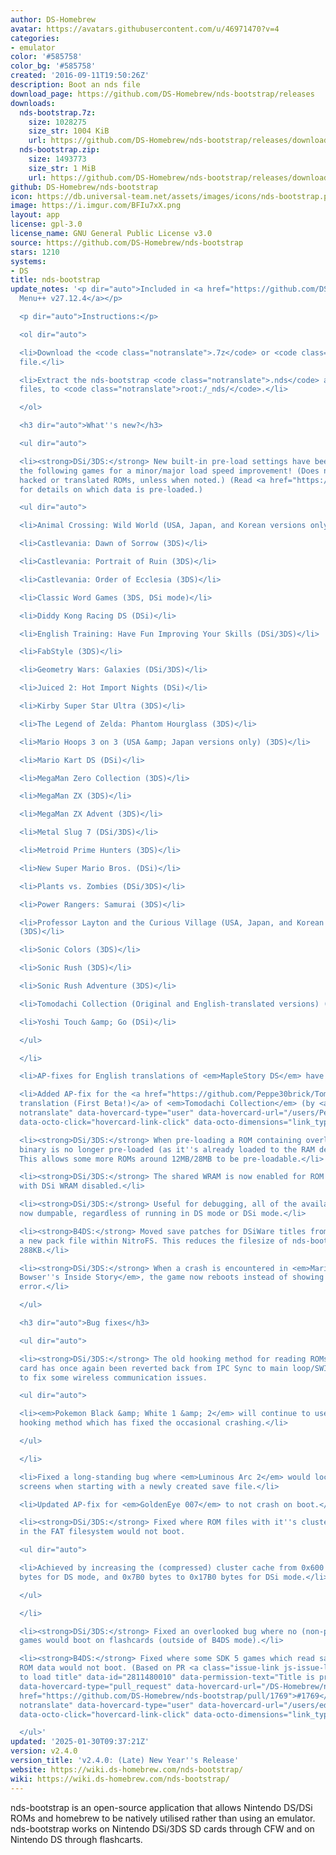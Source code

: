 ```yaml
---
author: DS-Homebrew
avatar: https://avatars.githubusercontent.com/u/46971470?v=4
categories:
- emulator
color: '#585758'
color_bg: '#585758'
created: '2016-09-11T19:50:26Z'
description: Boot an nds file
download_page: https://github.com/DS-Homebrew/nds-bootstrap/releases
downloads:
  nds-bootstrap.7z:
    size: 1028275
    size_str: 1004 KiB
    url: https://github.com/DS-Homebrew/nds-bootstrap/releases/download/v2.4.0/nds-bootstrap.7z
  nds-bootstrap.zip:
    size: 1493773
    size_str: 1 MiB
    url: https://github.com/DS-Homebrew/nds-bootstrap/releases/download/v2.4.0/nds-bootstrap.zip
github: DS-Homebrew/nds-bootstrap
icon: https://db.universal-team.net/assets/images/icons/nds-bootstrap.png
image: https://i.imgur.com/BFIu7xX.png
layout: app
license: gpl-3.0
license_name: GNU General Public License v3.0
source: https://github.com/DS-Homebrew/nds-bootstrap
stars: 1210
systems:
- DS
title: nds-bootstrap
update_notes: '<p dir="auto">Included in <a href="https://github.com/DS-Homebrew/TWiLightMenu/releases/tag/v27.12.4"><strong>TW</strong>i<strong>L</strong>ight
  Menu++ v27.12.4</a></p>

  <p dir="auto">Instructions:</p>

  <ol dir="auto">

  <li>Download the <code class="notranslate">.7z</code> or <code class="notranslate">.zip</code>
  file.</li>

  <li>Extract the nds-bootstrap <code class="notranslate">.nds</code> and <code class="notranslate">.ver</code>
  files, to <code class="notranslate">root:/_nds/</code>.</li>

  </ol>

  <h3 dir="auto">What''s new?</h3>

  <ul dir="auto">

  <li><strong>DSi/3DS:</strong> New built-in pre-load settings have been added for
  the following games for a minor/major load speed improvement! (Does not apply to
  hacked or translated ROMs, unless when noted.) (Read <a href="https://github.com/DS-Homebrew/nds-bootstrap/blob/ad4f01d2c3c36cb1ad711145cfd9e87cb7da51a6/retail/preLoadSettings/Title%20list.txt">this</a>
  for details on which data is pre-loaded.)

  <ul dir="auto">

  <li>Animal Crossing: Wild World (USA, Japan, and Korean versions only) (3DS)</li>

  <li>Castlevania: Dawn of Sorrow (3DS)</li>

  <li>Castlevania: Portrait of Ruin (3DS)</li>

  <li>Castlevania: Order of Ecclesia (3DS)</li>

  <li>Classic Word Games (3DS, DSi mode)</li>

  <li>Diddy Kong Racing DS (DSi)</li>

  <li>English Training: Have Fun Improving Your Skills (DSi/3DS)</li>

  <li>FabStyle (3DS)</li>

  <li>Geometry Wars: Galaxies (DSi/3DS)</li>

  <li>Juiced 2: Hot Import Nights (DSi)</li>

  <li>Kirby Super Star Ultra (3DS)</li>

  <li>The Legend of Zelda: Phantom Hourglass (3DS)</li>

  <li>Mario Hoops 3 on 3 (USA &amp; Japan versions only) (3DS)</li>

  <li>Mario Kart DS (DSi)</li>

  <li>MegaMan Zero Collection (3DS)</li>

  <li>MegaMan ZX (3DS)</li>

  <li>MegaMan ZX Advent (3DS)</li>

  <li>Metal Slug 7 (DSi/3DS)</li>

  <li>Metroid Prime Hunters (3DS)</li>

  <li>New Super Mario Bros. (DSi)</li>

  <li>Plants vs. Zombies (DSi/3DS)</li>

  <li>Power Rangers: Samurai (3DS)</li>

  <li>Professor Layton and the Curious Village (USA, Japan, and Korean versions only)
  (3DS)</li>

  <li>Sonic Colors (3DS)</li>

  <li>Sonic Rush (3DS)</li>

  <li>Sonic Rush Adventure (3DS)</li>

  <li>Tomodachi Collection (Original and English-translated versions) (DSi/3DS)</li>

  <li>Yoshi Touch &amp; Go (DSi)</li>

  </ul>

  </li>

  <li>AP-fixes for English translations of <em>MapleStory DS</em> have been added!</li>

  <li>Added AP-fix for the <a href="https://github.com/Peppe30brick/Tomodachi-Collection-Ita">Italian
  translation (First Beta!)</a> of <em>Tomodachi Collection</em> (by <a class="user-mention
  notranslate" data-hovercard-type="user" data-hovercard-url="/users/Peppe30brick/hovercard"
  data-octo-click="hovercard-link-click" data-octo-dimensions="link_type:self" href="https://github.com/Peppe30brick">@Peppe30brick</a>).</li>

  <li><strong>DSi/3DS:</strong> When pre-loading a ROM containing overlays, the ARM7
  binary is no longer pre-loaded (as it''s already loaded to the RAM destination).
  This allows some more ROMs around 12MB/28MB to be pre-loadable.</li>

  <li><strong>DSi/3DS:</strong> The shared WRAM is now enabled for ROM pre-loading
  with DSi WRAM disabled.</li>

  <li><strong>DSi/3DS:</strong> Useful for debugging, all of the available RAM is
  now dumpable, regardless of running in DS mode or DSi mode.</li>

  <li><strong>B4DS:</strong> Moved save patches for DSiWare titles from 0/A to C into
  a new pack file within NitroFS. This reduces the filesize of nds-bootstrap by around
  288KB.</li>

  <li><strong>DSi/3DS:</strong> When a crash is encountered in <em>Mario &amp; Luigi:
  Bowser''s Inside Story</em>, the game now reboots instead of showing a Data Abort
  error.</li>

  </ul>

  <h3 dir="auto">Bug fixes</h3>

  <ul dir="auto">

  <li><strong>DSi/3DS:</strong> The old hooking method for reading ROMs from the SD
  card has once again been reverted back from IPC Sync to main loop/SWI Halt in order
  to fix some wireless communication issues.

  <ul dir="auto">

  <li><em>Pokemon Black &amp; White 1 &amp; 2</em> will continue to use the IPC Sync
  hooking method which has fixed the occasional crashing.</li>

  </ul>

  </li>

  <li>Fixed a long-standing bug where <em>Luminous Arc 2</em> would lock up on black
  screens when starting with a newly created save file.</li>

  <li>Updated AP-fix for <em>GoldenEye 007</em> to not crash on boot.</li>

  <li><strong>DSi/3DS:</strong> Fixed where ROM files with it''s clusters fragmented
  in the FAT filesystem would not boot.

  <ul dir="auto">

  <li>Achieved by increasing the (compressed) cluster cache from 0x600 bytes to 0x3000
  bytes for DS mode, and 0x7B0 bytes to 0x17B0 bytes for DSi mode.</li>

  </ul>

  </li>

  <li><strong>DSi/3DS:</strong> Fixed an overlooked bug where no (non-pre-loadable)
  games would boot on flashcards (outside of B4DS mode).</li>

  <li><strong>B4DS:</strong> Fixed where some SDK 5 games which read save data before
  ROM data would not boot. (Based on PR <a class="issue-link js-issue-link" data-error-text="Failed
  to load title" data-id="2811480010" data-permission-text="Title is private" data-url="https://github.com/DS-Homebrew/nds-bootstrap/issues/1769"
  data-hovercard-type="pull_request" data-hovercard-url="/DS-Homebrew/nds-bootstrap/pull/1769/hovercard"
  href="https://github.com/DS-Homebrew/nds-bootstrap/pull/1769">#1769</a> by <a class="user-mention
  notranslate" data-hovercard-type="user" data-hovercard-url="/users/edo9300/hovercard"
  data-octo-click="hovercard-link-click" data-octo-dimensions="link_type:self" href="https://github.com/edo9300">@edo9300</a>)</li>

  </ul>'
updated: '2025-01-30T09:37:21Z'
version: v2.4.0
version_title: 'v2.4.0: (Late) New Year''s Release'
website: https://wiki.ds-homebrew.com/nds-bootstrap/
wiki: https://wiki.ds-homebrew.com/nds-bootstrap/
---
```

nds-bootstrap is an open-source application that allows Nintendo DS/DSi ROMs and homebrew to be natively utilised rather than using an emulator. nds-bootstrap works on Nintendo DSi/3DS SD cards through CFW and on Nintendo DS through flashcarts.